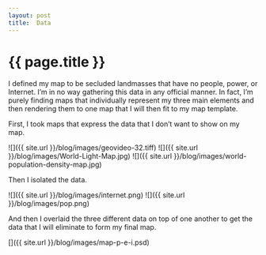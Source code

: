 ```yaml
---
layout: post
title:  Data
---
```


{{ page.title }}
================

<p class="meta">


I defined my map to be secluded landmasses that have no people, power, or Internet.   I’m in no way gathering this data in any official manner.  In fact, I’m purely finding maps that individually represent my three main elements and then rendering them to one map that I will then fit to my map template.  

First, I took maps that express the data that I don’t want to show on my map.

![]({{ site.url }}/blog/images/geovideo-32.tiff)
![]({{ site.url }}/blog/images/World-Light-Map.jpg)
![]({{ site.url }}/blog/images/world-population-density-map.jpg)


Then I isolated the data.

![]({{ site.url }}/blog/images/internet.png)
![]({{ site.url }}/blog/images/pop.png)


And then I overlaid the three different data on top of one another to get the data that I will eliminate to form my final map.

[]({{ site.url }}/blog/images/map-p-e-i.psd)

